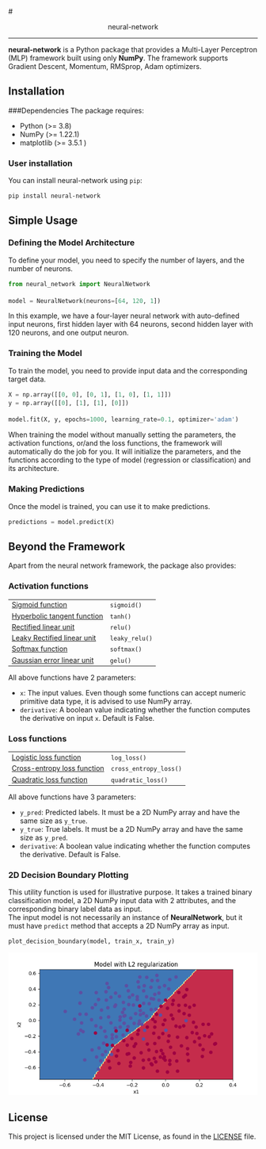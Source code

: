 #<center>neural-network</center>

---
**neural-network** is a Python package that provides a Multi-Layer Perceptron (MLP) 
framework built using only **NumPy**. The framework supports Gradient Descent, Momentum, RMSprop, Adam optimizers.

## Installation

###Dependencies
The package requires:
* Python (>= 3.8)
* NumPy (>= 1.22.1)
* matplotlib (>= 3.5.1 )

### User installation
You can install neural-network using `pip`:
```
pip install neural-network
```

## Simple Usage

### Defining the Model Architecture
To define your model, you need to specify the number of layers, and the number of neurons.
```python
from neural_network import NeuralNetwork

model = NeuralNetwork(neurons=[64, 120, 1])
```
In this example, we have a four-layer neural network with auto-defined input neurons, 
first hidden layer with 64 neurons, second hidden layer with 120 neurons, and one output neuron.

### Training the Model
To train the model, you need to provide input data and the corresponding target data.
```python
X = np.array([[0, 0], [0, 1], [1, 0], [1, 1]])
y = np.array([[0], [1], [1], [0]])

model.fit(X, y, epochs=1000, learning_rate=0.1, optimizer='adam')
```
When training the model without manually setting the parameters, the activation functions, or/and the loss functions,
the framework will automatically do the job for you.
It will initialize the parameters, and the functions according to the type of model (regression or classification) and
its architecture.

### Making Predictions
Once the model is trained, you can use it to make predictions.
```python
predictions = model.predict(X)
```

## Beyond the Framework
Apart from the neural network framework, the package also provides:
### Activation functions
<table>
<tr>
    <td><a href="https://en.wikipedia.org/wiki/Sigmoid_function">Sigmoid function</a></td>
    <td><code>sigmoid()</code></td>
</tr>
<tr>
    <td><a href="https://www.medcalc.org/manual/tanh-function.php">Hyperbolic tangent function</a></td>
    <td><code>tanh()</code></td>
</tr>
<tr>
    <td><a href="https://paperswithcode.com/method/relu">Rectified linear unit</a></td>
    <td><code>relu()</code></td>
</tr>
<tr>
    <td><a href="https://paperswithcode.com/method/leaky-relu">Leaky Rectified linear unit</a></td>
    <td><code>leaky_relu()</code></td>
</tr>
<tr>
    <td><a href="https://en.wikipedia.org/wiki/Softmax_function">Softmax function</a></td>
    <td><code>softmax()</code></td>
</tr>
<tr>
    <td><a href="https://paperswithcode.com/method/gelu">Gaussian error linear unit</a></td>
    <td><code>gelu()</code></td>
</tr>
</table>

All above functions have 2 parameters:
* `x`: The input values. Even though some functions can accept numeric primitive data type,
  it is advised to use NumPy array.
* `derivative`: A boolean value indicating whether the function computes the derivative on input `x`. Default is False.

### Loss functions
<table>
<tr>
    <td><a href="">Logistic loss function</a></td>
    <td><code>log_loss()</code></td>
</tr>
<tr>
    <td><a href="">Cross-entropy loss function</a></td>
    <td><code>cross_entropy_loss()</code></td>
</tr>
<tr>
    <td><a href="">Quadratic loss function</a></td>
    <td><code>quadratic_loss()</code></td>
</tr>
</table>

All above functions have 3 parameters:
* `y_pred`: Predicted labels. It must be a 2D NumPy array and have the same size as `y_true`.
* `y_true`: True labels. It must be a 2D NumPy array and have the same size as `y_pred`.
* `derivative`: A boolean value indicating whether the function computes the derivative. Default is False.

### 2D Decision Boundary Plotting
This utility function is used for illustrative purpose. It takes a trained binary classification model, 
a 2D NumPy input data with 2 attributes, and the corresponding binary label data as input. \
The input model is not necessarily an instance of **NeuralNetwork**, but it must have `predict`
method that accepts a 2D NumPy array as input.
```python
plot_decision_boundary(model, train_x, train_y)
```
<center><img src="img/Figure_1.png"></center>

## License
This project is licensed under the MIT License, as found in the [LICENSE](LICENSE) file.